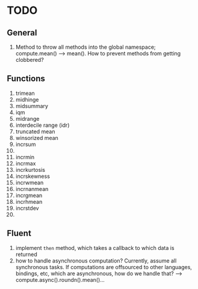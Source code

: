TODO
====

## General

1. 	Method to throw all methods into the global namespace; compute.mean() --> mean(). How to prevent methods from getting clobbered?


## Functions

1. 	trimean
2. 	midhinge
3. 	midsummary
4. 	iqm
5. 	midrange
6. 	interdecile range (idr)
7. 	truncated mean
8. 	winsorized mean
9. 	incrsum
10. 
11. incrmin
12. incrmax
13. incrkurtosis
14. incrskewness
15. incrwmean
16. incrnanmean
17. incrgmean
18. incrhmean
19. incrstdev
20. 


## Fluent

1. 	implement `then` method, which takes a callback to which data is returned
2. 	how to handle asynchronous computation? Currently, assume all synchronous tasks. If computations are offsourced to other languages, bindings, etc, which are asynchronous, how do we handle that? --> compute.async().roundn().mean()...